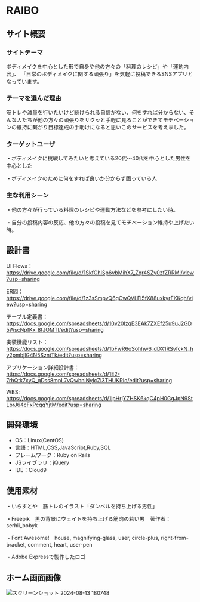 # RAIBO

## サイト概要
### サイトテーマ

ボディメイクを中心とした形で自身や他の方々の「料理のレシピ」や「運動内容」、
「日常のボディメイクに関する頑張り」を気軽に投稿できるSNSアプリとなっています。

### テーマを選んだ理由


筋トレや減量を行いたいけど続けられる自信がない、何をすれば分からない、そんな人たちが他の方々の頑張りをサクッと手軽に見ることができてモチベーションの維持に繋がり目標達成の手助けになると思いこのサービスを考えました。


### ターゲットユーザ

・ボディメイクに挑戦してみたいと考えている20代～40代を中心とした男性を中心とした

・ボディメイクのために何をすれば良いか分からず困っている人


### 主な利用シーン

・他の方々が行っている料理のレシピや運動方法などを参考にしたい時。

・自分の投稿内容の反応、他の方々の投稿を見てモチベーション維持や上げたい時。


## 設計書

UI Flows：  https://drive.google.com/file/d/1SkfGhISp6vbMihX7_Zqr4SZy0zfZRRMi/view?usp=sharing

ER図：  https://drive.google.com/file/d/1z3sSmpvQ6gCwQVLFI5fX88uxkyrFKKqh/view?usp=sharing

テーブル定義書：  https://docs.google.com/spreadsheets/d/10v20IzqE3EAk7ZXEf25u9uJ2GD5WscNpfKx_8tJOMTI/edit?usp=sharing

実装機能リスト：  https://docs.google.com/spreadsheets/d/1bFwR6oSohhw6_dDX1RSvfckN_hy2pmbjlG4N5SzntTk/edit?usp=sharing

アプリケーション詳細設計書：  https://docs.google.com/spreadsheets/d/1E2-7rhQtk7xyQ_qDss8mpL7vQwbnlNyIcZl3THUKRIo/edit?usp=sharing

WBS:  https://docs.google.com/spreadsheets/d/1lpHrjYZHSK6kqC4pH0GgJpN9StLbrJ64cFxPcqqYjtM/edit?usp=sharing

## 開発環境
- OS：Linux(CentOS)
- 言語：HTML,CSS,JavaScript,Ruby,SQL
- フレームワーク：Ruby on Rails
- JSライブラリ：jQuery
- IDE：Cloud9

## 使用素材

・いらすとや　筋トレのイラスト「ダンベルを持ち上げる男性」

・Freepik　黒の背景にウェイトを持ち上げる筋肉の若い男　著作者：serhii_bobyk

・Font Awesome!　house, magnifying-glass, user, circle-plus, right-from-bracket, comment, heart, user-pen

・Adobe Expressで製作したロゴ　

## ホーム画面画像
![スクリーンショット 2024-08-13 180748](https://github.com/user-attachments/assets/0b0a6aff-5f5b-41c9-b879-8c772f24f51c)
